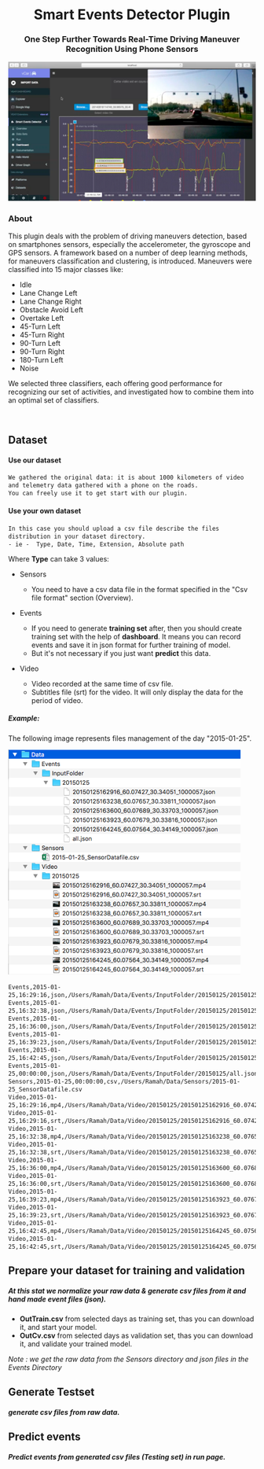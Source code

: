 <h1 align="center">
  <br>
  Smart Events Detector Plugin
  <br>
</h1>
<h3 align="center">One Step Further Towards Real-Time Driving Maneuver Recognition Using Phone Sensors</h3>

<p align="center">
  <img src="View/static/img/Dashboard_view.png" alt="Dashboard">
</p>


### About

This plugin deals with the problem of driving maneuvers detection, based on smartphones sensors, especially the accelerometer, the gyroscope and GPS sensors. A framework based on a number of deep learning methods, for maneuvers classification and clustering, is introduced. Maneuvers were classified into 15 major classes like: 
- Idle
- Lane Change Left
- Lane Change Right
- Obstacle Avoid Left
- Overtake Left
- 45-Turn Left
- 45-Turn Right
- 90-Turn Left
- 90-Turn Right
- 180-Turn Left
- Noise


We selected three classifiers, each offering good performance for recognizing our set of activities, and investigated how to combine them into an optimal set of classifiers.

<br>

## Dataset

#### Use our dataset
	We gathered the original data: it is about 1000 kilometers of video and telemetry data gathered with a phone on the roads.
	You can freely use it to get start with our plugin.

#### Use your own dataset
	In this case you should upload a csv file describe the files distribution in your dataset directory.
	- ie -  Type, Date, Time, Extension, Absolute path
Where **Type** can take 3 values:

* Sensors
	* You need to have a csv data file in the format specified in the "Csv file format" section (Overview).

* Events 
	* If you need to generate **training set** after, then you should create training set with the help of **dashboard**. It means you can record events and save it in json format for further training of model.
	* But it's not necessary if you just want **predict** this data.

* Video
	* Video recorded at the same time of csv file.
	* Subtitles file (srt) for the video. It will only display the data for the period of video.

##### Example:
The following image represents files management of the day "2015-01-25".

<img src="View/static/img/data_map.png" alt="Data set example">

	Events,2015-01-25,16:29:16,json,/Users/Ramah/Data/Events/InputFolder/20150125/20150125162916_60.07427_30.34051_1000057.json
	Events,2015-01-25,16:32:38,json,/Users/Ramah/Data/Events/InputFolder/20150125/20150125163238_60.07657_30.33811_1000057.json
	Events,2015-01-25,16:36:00,json,/Users/Ramah/Data/Events/InputFolder/20150125/20150125163600_60.07689_30.33703_1000057.json
	Events,2015-01-25,16:39:23,json,/Users/Ramah/Data/Events/InputFolder/20150125/20150125163923_60.07679_30.33816_1000057.json
	Events,2015-01-25,16:42:45,json,/Users/Ramah/Data/Events/InputFolder/20150125/20150125164245_60.07564_30.34149_1000057.json
	Events,2015-01-25,00:00:00,json,/Users/Ramah/Data/Events/InputFolder/20150125/all.json
	Sensors,2015-01-25,00:00:00,csv,/Users/Ramah/Data/Sensors/2015-01-25_SensorDatafile.csv
	Video,2015-01-25,16:29:16,mp4,/Users/Ramah/Data/Video/20150125/20150125162916_60.07427_30.34051_1000057.mp4
	Video,2015-01-25,16:29:16,srt,/Users/Ramah/Data/Video/20150125/20150125162916_60.07427_30.34051_1000057.srt
	Video,2015-01-25,16:32:38,mp4,/Users/Ramah/Data/Video/20150125/20150125163238_60.07657_30.33811_1000057.mp4
	Video,2015-01-25,16:32:38,srt,/Users/Ramah/Data/Video/20150125/20150125163238_60.07657_30.33811_1000057.srt
	Video,2015-01-25,16:36:00,mp4,/Users/Ramah/Data/Video/20150125/20150125163600_60.07689_30.33703_1000057.mp4
	Video,2015-01-25,16:36:00,srt,/Users/Ramah/Data/Video/20150125/20150125163600_60.07689_30.33703_1000057.srt
	Video,2015-01-25,16:39:23,mp4,/Users/Ramah/Data/Video/20150125/20150125163923_60.07679_30.33816_1000057.mp4
	Video,2015-01-25,16:39:23,srt,/Users/Ramah/Data/Video/20150125/20150125163923_60.07679_30.33816_1000057.srt
	Video,2015-01-25,16:42:45,mp4,/Users/Ramah/Data/Video/20150125/20150125164245_60.07564_30.34149_1000057.mp4
	Video,2015-01-25,16:42:45,srt,/Users/Ramah/Data/Video/20150125/20150125164245_60.07564_30.34149_1000057.srt


## Prepare your dataset for training and validation

##### At this stat we **normalize** your raw data & **generate** csv files from **it** and **hand made event files (json)**.

* **OutTrain.csv** from selected days as training set, thas you can download it, and start your model.
* **OutCv.csv** from selected days as validation set, thas you can download it, and validate your trained model.
	
*Note : we get the raw data from the Sensors directory and json files in the Events Directory*

## Generate Testset

##### **generate** csv files from **raw data**.

## Predict events

##### Predict events from generated csv files (Testing set) in **run** page.
